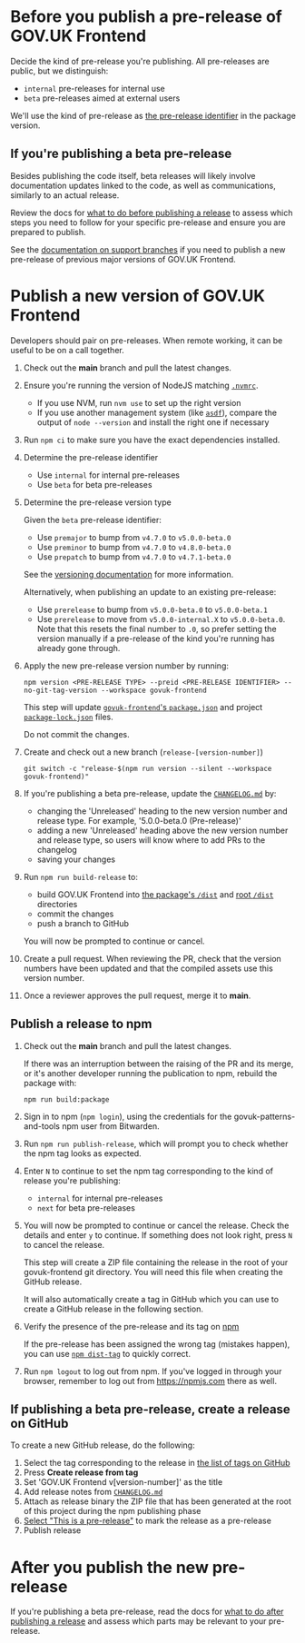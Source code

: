 # Before you publish a pre-release of GOV.UK Frontend

Decide the kind of pre-release you're publishing. All pre-releases are public, but we distinguish:

- `internal` pre-releases for internal use
- `beta` pre-releases aimed at external users

We'll use the kind of pre-release as [the pre-release identifier](https://docs.npmjs.com/cli/v8/commands/npm-version#preid) in the package version.

## If you're publishing a beta pre-release

Besides publishing the code itself, beta releases will likely involve
documentation updates linked to the code, as well as communications, similarly to an actual release.

Review the docs for [what to do before publishing a release](/docs/releasing/before-publishing-a-release.md) to assess which steps you need to follow for your specific pre-release and ensure you are prepared to publish.

See the [documentation on support branches](https://govuk-design-system-team-docs.netlify.app/how-we-work/version-control/support-branches.html#support-branches) if you need to publish a new pre-release of previous major versions of GOV.UK Frontend.

# Publish a new version of GOV.UK Frontend

Developers should pair on pre-releases. When remote working, it can be useful to be on a call together.

1. Check out the **main** branch and pull the latest changes.

2. Ensure you're running the version of NodeJS matching [`.nvmrc`](/.nvmrc).

   - If you use NVM, run `nvm use` to set up the right version
   - If you use another management system (like [`asdf`](https://asdf-vm.com/guide/getting-started.html)), compare the output of `node --version` and install the right one if necessary

3. Run `npm ci` to make sure you have the exact dependencies installed.

4. Determine the pre-release identifier

   - Use `internal` for internal pre-releases
   - Use `beta` for beta pre-releases

5. Determine the pre-release version type

   Given the `beta` pre-release identifier:

   - Use `premajor` to bump from `v4.7.0` to `v5.0.0-beta.0`
   - Use `preminor` to bump from `v4.7.0` to `v4.8.0-beta.0`
   - Use `prepatch` to bump from `v4.7.0` to `v4.7.1-beta.0`

   See the [versioning documentation](/docs/contributing/versioning.md) for more information.

   Alternatively, when publishing an update to an existing pre-release:

   - Use `prerelease` to bump from `v5.0.0-beta.0` to `v5.0.0-beta.1`
   - Use `prerelease` to move from `v5.0.0-internal.X` to `v5.0.0-beta.0`.
     Note that this resets the final number to `.0`, so prefer setting the version manually if a pre-release of the kind you're running has already gone through.

6. Apply the new pre-release version number by running:

   ```shell
   npm version <PRE-RELEASE TYPE> --preid <PRE-RELEASE IDENTIFIER> --no-git-tag-version --workspace govuk-frontend
   ```

   This step will update [`govuk-frontend`'s `package.json`](/packages/govuk-frontend/package.json) and project [`package-lock.json`](/package-lock.json) files.

   Do not commit the changes.

7. Create and check out a new branch (`release-[version-number]`)

   ```shell
   git switch -c "release-$(npm run version --silent --workspace govuk-frontend)"
   ```

8. If you're publishing a beta pre-release, update the [`CHANGELOG.md`](/CHANGELOG.md) by:

   - changing the 'Unreleased' heading to the new version number and release type. For example, '5.0.0-beta.0 (Pre-release)'
   - adding a new 'Unreleased' heading above the new version number and release type, so users will know where to add PRs to the changelog
   - saving your changes

9. Run `npm run build-release` to:

   - build GOV.UK Frontend into [the package's `/dist`](/packages/govuk-frontend/dist) and [root `/dist`](/dist) directories
   - commit the changes
   - push a branch to GitHub

   You will now be prompted to continue or cancel.

10. Create a pull request.
    When reviewing the PR, check that the version numbers have been updated and that the compiled assets use this version number.

11. Once a reviewer approves the pull request, merge it to **main**.

## Publish a release to npm

1. Check out the **main** branch and pull the latest changes.

   If there was an interruption between the raising of the PR and its merge,
   or it's another developer running the publication to npm, rebuild the package with:

   ```shell
   npm run build:package
   ```

2. Sign in to npm (`npm login`), using the credentials for the govuk-patterns-and-tools npm user from Bitwarden.

3. Run `npm run publish-release`, which will prompt you to check whether the npm tag looks as expected.

4. Enter `N` to continue to set the npm tag corresponding to the kind of release you're publishing:

   - `internal` for internal pre-releases
   - `next` for beta pre-releases

5. You will now be prompted to continue or cancel the release. Check the details and enter `y` to continue. If something does not look right, press `N` to cancel the release.

   This step will create a ZIP file containing the release in the root of your govuk-frontend git directory. You will need this file when creating the GitHub release.

   It will also automatically create a tag in GitHub which you can use to create a GitHub release in the following section.

6. Verify the presence of the pre-release and its tag on [npm](https://www.npmjs.com/package/govuk-frontend?activeTab=versions)

   If the pre-release has been assigned the wrong tag (mistakes happen),
   you can use [`npm dist-tag`](https://docs.npmjs.com/cli/v8/commands/npm-dist-tag) to quickly correct.

7. Run `npm logout` to log out from npm. If you've logged in through your browser, remember to log out from <https://npmjs.com> there as well.

## If publishing a beta pre-release, create a release on GitHub

To create a new GitHub release, do the following:

1. Select the tag corresponding to the release in [the list of tags on GitHub](https://github.com/alphagov/govuk-frontend/tags)
2. Press **Create release from tag**
3. Set 'GOV.UK Frontend v[version-number]' as the title
4. Add release notes from [`CHANGELOG.md`](/CHANGELOG.md)
5. Attach as release binary the ZIP file that has been generated at the root of this project during the npm publishing phase
6. [Select "This is a pre-release"](https://docs.github.com/en/repositories/releasing-projects-on-github/managing-releases-in-a-repository) to mark the release as a pre-release
7. Publish release

# After you publish the new pre-release

If you're publishing a beta pre-release, read the docs for [what to do after publishing a release](/docs/releasing/after-publishing-a-release.md) and assess which parts may be relevant to your pre-release.
